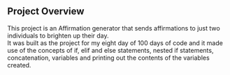 ## Project Overview  
This project is an Affirmation generator that sends affirmations to just two individuals to brighten up their day.  
It was built as the project for my eight day of 100 days of code and it made use of the concepts of if, elif and else statements, nested if statements, concatenation, variables and printing out the contents of the variables created.